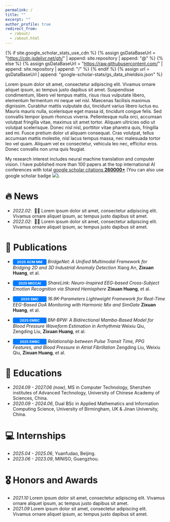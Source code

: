 ```yaml
---
permalink: /
title: ""
excerpt: ""
author_profile: true
redirect_from: 
  - /about/
  - /about.html
---
```


{% if site.google_scholar_stats_use_cdn %}
{% assign gsDataBaseUrl = "https://cdn.jsdelivr.net/gh/" | append: site.repository | append: "@" %}
{% else %}
{% assign gsDataBaseUrl = "https://raw.githubusercontent.com/" | append: site.repository | append: "/" %}
{% endif %}
{% assign url = gsDataBaseUrl | append: "google-scholar-stats/gs_data_shieldsio.json" %}

<span class='anchor' id='about-me'></span>

Lorem ipsum dolor sit amet, consectetur adipiscing elit. Vivamus ornare aliquet ipsum, ac tempus justo dapibus sit amet. Suspendisse condimentum, libero vel tempus mattis, risus risus vulputate libero, elementum fermentum mi neque vel nisl. Maecenas facilisis maximus dignissim. Curabitur mattis vulputate dui, tincidunt varius libero luctus eu. Mauris mauris nulla, scelerisque eget massa id, tincidunt congue felis. Sed convallis tempor ipsum rhoncus viverra. Pellentesque nulla orci, accumsan volutpat fringilla vitae, maximus sit amet tortor. Aliquam ultricies odio ut volutpat scelerisque. Donec nisl nisl, porttitor vitae pharetra quis, fringilla sed mi. Fusce pretium dolor ut aliquam consequat. Cras volutpat, tellus accumsan mattis molestie, nisl lacus tempus massa, nec malesuada tortor leo vel quam. Aliquam vel ex consectetur, vehicula leo nec, efficitur eros. Donec convallis non urna quis feugiat.

My research interest includes neural machine translation and computer vision. I have published more than 100 papers at the top international AI conferences with total <a href='https://scholar.google.com/citations?user=DhtAFkwAAAAJ'>google scholar citations <strong><span id='total_cit'>260000+</span></strong></a> (You can also use google scholar badge <a href='https://scholar.google.com/citations?user=DhtAFkwAAAAJ'><img src="https://img.shields.io/endpoint?url={{ url | url_encode }}&logo=Google%20Scholar&labelColor=f6f6f6&color=9cf&style=flat&label=citations"></a>).


# 🔥 News
- *2022.02*: &nbsp;🎉🎉 Lorem ipsum dolor sit amet, consectetur adipiscing elit. Vivamus ornare aliquet ipsum, ac tempus justo dapibus sit amet. 
- *2022.02*: &nbsp;🎉🎉 Lorem ipsum dolor sit amet, consectetur adipiscing elit. Vivamus ornare aliquet ipsum, ac tempus justo dapibus sit amet.

# 📝 Publications 
<!-- 
<div class='paper-box'><div class='paper-box-image'><div><div class="badge">CVPR 2016</div><img src='images/500x300.png' alt="sym" width="100%"></div></div>
<div class='paper-box-text' markdown="1">

[Deep Residual Learning for Image Recognition](https://openaccess.thecvf.com/content_cvpr_2016/papers/He_Deep_Residual_Learning_CVPR_2016_paper.pdf)

**Kaiming He**, Xiangyu Zhang, Shaoqing Ren, Jian Sun

[**Project**](https://scholar.google.com/citations?view_op=view_citation&hl=zh-CN&user=DhtAFkwAAAAJ&citation_for_view=DhtAFkwAAAAJ:ALROH1vI_8AC) <strong><span class='show_paper_citations' data='DhtAFkwAAAAJ:ALROH1vI_8AC'></span></strong>
- Lorem ipsum dolor sit amet, consectetur adipiscing elit. Vivamus ornare aliquet ipsum, ac tempus justo dapibus sit amet. 
</div>
</div>

- [Lorem ipsum dolor sit amet, consectetur adipiscing elit. Vivamus ornare aliquet ipsum, ac tempus justo dapibus sit amet](https://github.com), A, B, C, **CVPR 2020**
-->
- <span style="background-color:#007bff; color:#fff; padding:2px 8px; border-radius:3px; display:inline-block; width:90px; text-align:center; font-weight:bold; font-size:11px;">2025 ACM MM</span> *BridgeNet: A Unified Multimodal Framework for Bridging 2D and 3D Industrial Anomaly Detection* Xiang An, **Zixuan Huang**, et al.

- <span style="background-color:#007bff; color:#fff; padding:2px 8px; border-radius:3px; display:inline-block; width:90px; text-align:center; font-weight:bold; font-size:11px;">2025 MICCAI</span> *ShareLink: Neuro-Inspired EEG-based Cross-Subject Emotion Recognition via Shared Hemisphere* **Zixuan Huang**, et al.

- <span style="background-color:#007bff; color:#fff; padding:2px 8px; border-radius:3px; display:inline-block; width:90px; text-align:center; font-weight:bold; font-size:11px;">2025 SMC</span> *16.9K-Parameters Lightweight Framework for Real-Time EEG-Based DoA Monitoring with Harmonic Mix and SimGate* **Zixuan Huang**, et al.

- <span style="background-color:#007bff; color:#fff; padding:2px 8px; border-radius:3px; display:inline-block; width:90px; text-align:center; font-weight:bold; font-size:11px;">2025 EMBC</span> *BM-BPW: A Bidirectional Mamba-Based Model for Blood Pressure Waveform Estimation in Arrhythmia* Weixiu Qiu, Zengding Liu, **Zixuan Huang**, et al.

- <span style="background-color:#007bff; color:#fff; padding:2px 8px; border-radius:3px; display:inline-block; width:90px; text-align:center; font-weight:bold; font-size:11px;">2025 EMBC</span> *Relationship between Pulse Transit Time, PPG Features, and Blood Pressure in Atrial Fibrillation* Zengding Liu, Weixiu Qiu, **Zixuan Huang**, et al.

  
# 📖 Educations
- *2024.09 - 2027.06 (now)*, MS in Computer Technology, Shenzhen institutes of Advanced Technology, University of Chinese Academy of Sciences, China. 
- *2020.09 - 2024.06*, Dual BSc in Applied Mathematics and Information Computing Science, University of Birmingham, UK & Jinan University, China.

# 💻 Internships
- *2025.04 - 2025.06*, Yuanfudao, Beijing.
- *2023.06 - 2023.09*, MINISO, Guangzhou.

# 🎖 Honors and Awards
- *2021.10* Lorem ipsum dolor sit amet, consectetur adipiscing elit. Vivamus ornare aliquet ipsum, ac tempus justo dapibus sit amet. 
- *2021.09* Lorem ipsum dolor sit amet, consectetur adipiscing elit. Vivamus ornare aliquet ipsum, ac tempus justo dapibus sit amet. 
